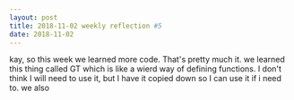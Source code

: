 ```yaml
---
layout: post
title: 2018-11-02 weekly reflection #5
date: 2018-11-02
---
```


kay, so this week we learned more code. That's pretty much it. we learned this thing called GT which is like a wierd way of defining functions. I don't think I will need to use it, but I have it copied down so I can use it if i need to. we also
